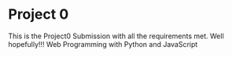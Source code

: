 # Project 0
This is the Project0 Submission with all the requirements met.
Well hopefully!!!
Web Programming with Python and JavaScript
